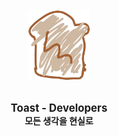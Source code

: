 <br />

<div align="center">
  
<img src="https://raw.githubusercontent.com/The-Toast/.github/main/assets/logo.png" width="100" />

<br />
<br />

<b><big>Toast - Developers</big></b><br />
<b>모든 생각을 현실로</b>

</div>

<br />
